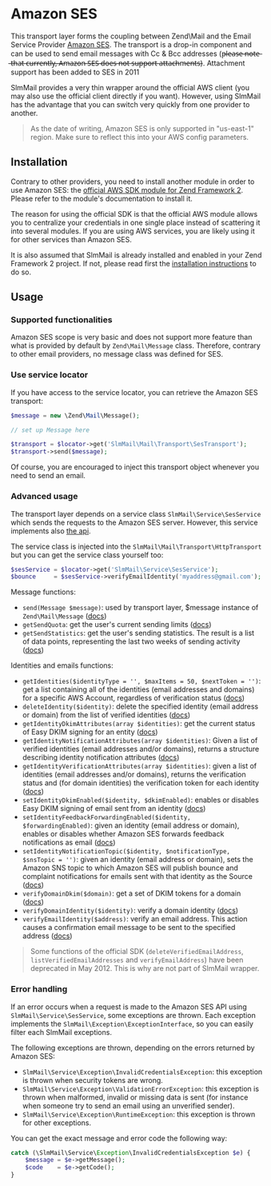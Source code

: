 Amazon SES
==========

This transport layer forms the coupling between Zend\Mail and the Email Service Provider [Amazon SES](http://aws.amazon.com/ses/).
The transport is a drop-in component and can be used to send email messages with Cc & Bcc addresses (p̶l̶e̶a̶s̶e̶ ̶n̶o̶t̶e̶ ̶t̶h̶a̶t̶
̶c̶u̶r̶r̶e̶n̶t̶l̶y̶,̶ ̶A̶m̶a̶z̶o̶n̶ ̶S̶E̶S̶ ̶d̶o̶e̶s̶ ̶n̶o̶t̶ ̶s̶u̶p̶p̶o̶r̶t̶ ̶a̶t̶t̶a̶c̶h̶m̶e̶n̶t̶s̶). Attachment support has been added to SES in 2011

SlmMail provides a very thin wrapper around the official AWS client (you may also use the official client directly
if you want). However, using SlmMail has the advantage that you can switch very quickly from one provider to another.

> As the date of writing, Amazon SES is only supported in "us-east-1" region. Make sure to reflect this into your AWS
config parameters.

Installation
------------

Contrary to other providers, you need to install another module in order to use Amazon SES: the [official AWS SDK
module for Zend Framework 2](https://github.com/aws/aws-sdk-php-zf2). Please refer to the module's documentation to
install it.

The reason for using the official SDK is that the official AWS module allows you to centralize your credentials in
one single place instead of scattering it into several modules. If you are using AWS services, you are likely using
it for other services than Amazon SES.

It is also assumed that SlmMail is already installed and enabled in your Zend Framework 2 project. If not, please read first the [installation instructions](../README.md) to do so.

Usage
-----

### Supported functionalities

Amazon SES scope is very basic and does not support more feature than what is provided by default by `Zend\Mail\Message` class.
Therefore, contrary to other email providers, no message class was defined for SES.

### Use service locator

If you have access to the service locator, you can retrieve the Amazon SES transport:

```php
$message = new \Zend\Mail\Message();

// set up Message here

$transport = $locator->get('SlmMail\Mail\Transport\SesTransport');
$transport->send($message);
```

Of course, you are encouraged to inject this transport object whenever you need to send an email.

### Advanced usage

The transport layer depends on a service class `SlmMail\Service\SesService` which sends the requests to the Amazon SES
server. However, this service implements also [the api](http://docs.aws.amazon.com/ses/latest/APIReference/API_Operations.html).

The service class is injected into the `SlmMail\Mail\Transport\HttpTransport` but you can get the service class yourself too:

```php
$sesService = $locator->get('SlmMail\Service\SesService');
$bounce     = $sesService->verifyEmailIdentity('myaddress@gmail.com'); // Example
```

Message functions:

* `send(Message $message)`: used by transport layer, $message instance of `Zend\Mail\Message` ([docs](http://help.postageapp.com/kb/api/send_message))
* `getSendQuota`: get the user's current sending limits ([docs](http://docs.aws.amazon.com/ses/latest/APIReference/API_GetSendQuota.html))
* `getSendStatistics`: get the user's sending statistics. The result is a list of data points, representing the last two weeks of sending activity ([docs](http://docs.aws.amazon.com/ses/latest/APIReference/API_GetSendStatistics.html))

Identities and emails functions:

* `getIdentities($identityType = '', $maxItems = 50, $nextToken = '')`: get a list containing all of the identities (email addresses and domains) for a specific AWS Account, regardless of verification status ([docs](http://docs.aws.amazon.com/ses/latest/APIReference/API_ListIdentities.html))
* `deleteIdentity($identity)`: delete the specified identity (email address or domain) from the list of verified identities ([docs](http://docs.aws.amazon.com/ses/latest/APIReference/API_DeleteIdentity.html))
* `getIdentityDkimAttributes(array $identities)`: get the current status of Easy DKIM signing for an entity ([docs](http://docs.aws.amazon.com/ses/latest/APIReference/API_GetIdentityDkimAttributes.html))
* `getIdentityNotificationAttributes(array $identities)`: Given a list of verified identities (email addresses and/or domains), returns a structure describing identity notification attributes ([docs](http://docs.aws.amazon.com/ses/latest/APIReference/API_GetIdentityNotificationAttributes.html))
* `getIdentityVerificationAttributes(array $identities)`: given a list of identities (email addresses and/or domains), returns the verification status and (for domain identities) the verification token for each identity ([docs](http://docs.aws.amazon.com/ses/latest/APIReference/API_GetIdentityVerificationAttributes.html))
* `setIdentityDkimEnabled($identity, $dkimEnabled)`: enables or disables Easy DKIM signing of email sent from an identity ([docs](http://docs.aws.amazon.com/ses/latest/APIReference/API_SetIdentityDkimEnabled.html))
* `setIdentityFeedbackForwardingEnabled($identity, $forwardingEnabled)`: given an identity (email address or domain), enables or disables whether Amazon SES forwards feedback notifications as email ([docs](http://docs.aws.amazon.com/ses/latest/APIReference/API_SetIdentityFeedbackForwardingEnabled.html))
* `setIdentityNotificationTopic($identity, $notificationType, $snsTopic = '')`: given an identity (email address or domain), sets the Amazon SNS topic to which Amazon SES will publish bounce and complaint notifications for emails sent with that identity as the Source ([docs](http://docs.aws.amazon.com/ses/latest/APIReference/API_SetIdentityNotificationTopic.html))
* `verifyDomainDkim($domain)`: get a set of DKIM tokens for a domain ([docs](http://docs.aws.amazon.com/ses/latest/APIReference/API_VerifyDomainDkim.html))
* `verifyDomainIdentity($identity)`: verify a domain identity ([docs](http://docs.aws.amazon.com/ses/latest/APIReference/API_VerifyDomainIdentity.html))
* `verifyEmailIdentity($address)`: verify an email address. This action causes a confirmation email message to be sent to the specified address ([docs](http://docs.aws.amazon.com/ses/latest/APIReference/API_VerifyEmailIdentity.html))

> Some functions of the official SDK (`deleteVerifiedEmailAddress`, `listVerifiedEmailAddresses` and `verifyEmailAddress`) have
been deprecated in May 2012. This is why are not part of SlmMail wrapper.

### Error handling

If an error occurs when a request is made to the Amazon SES API using `SlmMail\Service\SesService`, some exceptions
are thrown. Each exception implements the `SlmMail\Exception\ExceptionInterface`, so you can easily filter each SlmMail
exceptions.

The following exceptions are thrown, depending on the errors returned by Amazon SES:

* `SlmMail\Service\Exception\InvalidCredentialsException`: this exception is thrown when security tokens are wrong.
* `SlmMail\Service\Exception\ValidationErrorException`: this exception is thrown when malformed, invalid or missing data is sent (for instance when someone try to send an email using an unverified sender).
* `SlmMail\Service\Exception\RuntimeException`: this exception is thrown for other exceptions.

You can get the exact message and error code the following way:

```php
catch (\SlmMail\Service\Exception\InvalidCredentialsException $e) {
    $message = $e->getMessage();
    $code    = $e->getCode();
}
```
